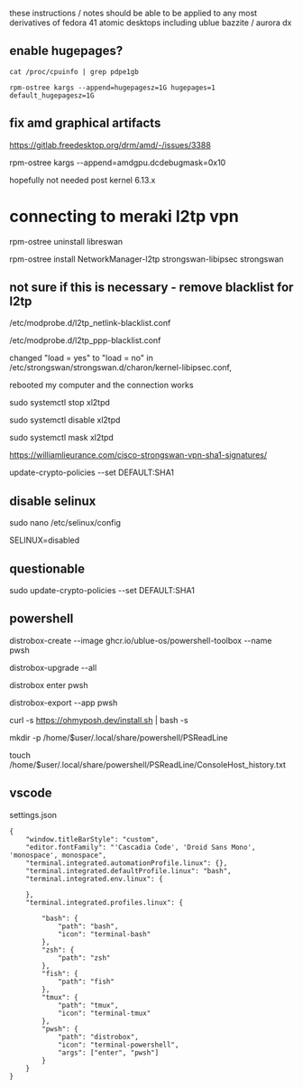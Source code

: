 these instructions / notes should be able to be applied to any most derivatives of fedora 41 atomic desktops including
ublue bazzite / aurora dx

## enable hugepages?
```
cat /proc/cpuinfo | grep pdpe1gb
```
```
rpm-ostree kargs --append=hugepagesz=1G hugepages=1 default_hugepagesz=1G
```


## fix amd graphical artifacts
https://gitlab.freedesktop.org/drm/amd/-/issues/3388

rpm-ostree kargs --append=amdgpu.dcdebugmask=0x10

hopefully not needed post kernel 6.13.x

# connecting to meraki l2tp vpn
rpm-ostree uninstall libreswan

rpm-ostree install NetworkManager-l2tp strongswan-libipsec strongswan

## not sure if this is necessary - remove blacklist for l2tp
/etc/modprobe.d/l2tp_netlink-blacklist.conf

/etc/modprobe.d/l2tp_ppp-blacklist.conf

changed "load = yes" to "load = no" in /etc/strongswan/strongswan.d/charon/kernel-libipsec.conf, 

rebooted my computer and the connection works

sudo systemctl stop xl2tpd

sudo systemctl disable xl2tpd

sudo systemctl mask xl2tpd

https://williamlieurance.com/cisco-strongswan-vpn-sha1-signatures/

update-crypto-policies --set DEFAULT:SHA1

## disable selinux
sudo nano /etc/selinux/config

SELINUX=disabled

## questionable
sudo update-crypto-policies --set DEFAULT:SHA1

## powershell 
distrobox-create --image ghcr.io/ublue-os/powershell-toolbox --name pwsh

distrobox-upgrade --all

distrobox enter pwsh

distrobox-export --app pwsh

curl -s https://ohmyposh.dev/install.sh | bash -s

mkdir -p /home/$user/.local/share/powershell/PSReadLine

touch /home/$user/.local/share/powershell/PSReadLine/ConsoleHost_history.txt

## vscode
settings.json

```
{
    "window.titleBarStyle": "custom",
    "editor.fontFamily": "'Cascadia Code', 'Droid Sans Mono', 'monospace', monospace",
    "terminal.integrated.automationProfile.linux": {},
    "terminal.integrated.defaultProfile.linux": "bash",
    "terminal.integrated.env.linux": {
    
    },
    "terminal.integrated.profiles.linux": {

        "bash": {
            "path": "bash",
            "icon": "terminal-bash"
        },
        "zsh": {
            "path": "zsh"
        },
        "fish": {
            "path": "fish"
        },
        "tmux": {
            "path": "tmux",
            "icon": "terminal-tmux"
        },
        "pwsh": {
            "path": "distrobox",
            "icon": "terminal-powershell",
            "args": ["enter", "pwsh"]
        }
    }
}
```

